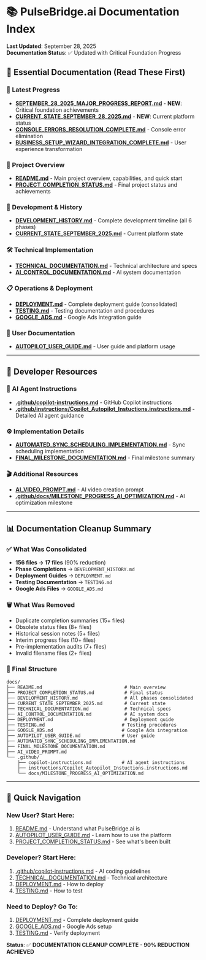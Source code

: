 # 📚 PulseBridge.ai Documentation Index

**Last Updated**: September 28, 2025  
**Documentation Status**: ✅ Updated with Critical Foundation Progress  

## 🎯 Essential Documentation (Read These First)

### **📖 Latest Progress**
- **[SEPTEMBER_28_2025_MAJOR_PROGRESS_REPORT.md](SEPTEMBER_28_2025_MAJOR_PROGRESS_REPORT.md)** - **NEW**: Critical foundation achievements
- **[CURRENT_STATE_SEPTEMBER_28_2025.md](CURRENT_STATE_SEPTEMBER_28_2025.md)** - **NEW**: Current platform status
- **[CONSOLE_ERRORS_RESOLUTION_COMPLETE.md](CONSOLE_ERRORS_RESOLUTION_COMPLETE.md)** - Console error elimination
- **[BUSINESS_SETUP_WIZARD_INTEGRATION_COMPLETE.md](BUSINESS_SETUP_WIZARD_INTEGRATION_COMPLETE.md)** - User experience transformation

### **📖 Project Overview**
- **[README.md](README.md)** - Main project overview, capabilities, and quick start
- **[PROJECT_COMPLETION_STATUS.md](PROJECT_COMPLETION_STATUS.md)** - Final project status and achievements

### **🚀 Development & History**
- **[DEVELOPMENT_HISTORY.md](DEVELOPMENT_HISTORY.md)** - Complete development timeline (all 6 phases)
- **[CURRENT_STATE_SEPTEMBER_2025.md](CURRENT_STATE_SEPTEMBER_2025.md)** - Current platform state

### **🛠️ Technical Implementation**
- **[TECHNICAL_DOCUMENTATION.md](TECHNICAL_DOCUMENTATION.md)** - Technical architecture and specs
- **[AI_CONTROL_DOCUMENTATION.md](AI_CONTROL_DOCUMENTATION.md)** - AI system documentation

### **📋 Operations & Deployment**
- **[DEPLOYMENT.md](DEPLOYMENT.md)** - Complete deployment guide (consolidated)
- **[TESTING.md](TESTING.md)** - Testing documentation and procedures
- **[GOOGLE_ADS.md](GOOGLE_ADS.md)** - Google Ads integration guide

### **👤 User Documentation**
- **[AUTOPILOT_USER_GUIDE.md](AUTOPILOT_USER_GUIDE.md)** - User guide and platform usage

---

## 🔧 Developer Resources

### **🤖 AI Agent Instructions**
- **[.github/copilot-instructions.md](.github/copilot-instructions.md)** - GitHub Copilot instructions
- **[.github/instructions/Copilot_Autopilot_Instuctions.instructions.md](.github/instructions/Copilot_Autopilot_Instuctions.instructions.md)** - Detailed AI agent guidance

### **⚙️ Implementation Details**
- **[AUTOMATED_SYNC_SCHEDULING_IMPLEMENTATION.md](AUTOMATED_SYNC_SCHEDULING_IMPLEMENTATION.md)** - Sync scheduling implementation
- **[FINAL_MILESTONE_DOCUMENTATION.md](FINAL_MILESTONE_DOCUMENTATION.md)** - Final milestone summary

### **🎬 Additional Resources**
- **[AI_VIDEO_PROMPT.md](AI_VIDEO_PROMPT.md)** - AI video creation prompt
- **[.github/docs/MILESTONE_PROGRESS_AI_OPTIMIZATION.md](.github/docs/MILESTONE_PROGRESS_AI_OPTIMIZATION.md)** - AI optimization milestone

---

## 📊 Documentation Cleanup Summary

### **✅ What Was Consolidated**
- **156 files → 17 files** (90% reduction)
- **Phase Completions** → `DEVELOPMENT_HISTORY.md`
- **Deployment Guides** → `DEPLOYMENT.md`
- **Testing Documentation** → `TESTING.md`
- **Google Ads Files** → `GOOGLE_ADS.md`

### **🗑️ What Was Removed**
- Duplicate completion summaries (15+ files)
- Obsolete status files (8+ files)
- Historical session notes (5+ files)
- Interim progress files (10+ files)
- Pre-implementation audits (7+ files)
- Invalid filename files (2+ files)

### **📁 Final Structure**
```
docs/
├── README.md                              # Main overview
├── PROJECT_COMPLETION_STATUS.md           # Final status
├── DEVELOPMENT_HISTORY.md                 # All phases consolidated
├── CURRENT_STATE_SEPTEMBER_2025.md        # Current state
├── TECHNICAL_DOCUMENTATION.md             # Technical specs
├── AI_CONTROL_DOCUMENTATION.md            # AI system docs
├── DEPLOYMENT.md                          # Deployment guide
├── TESTING.md                            # Testing procedures
├── GOOGLE_ADS.md                         # Google Ads integration
├── AUTOPILOT_USER_GUIDE.md               # User guide
├── AUTOMATED_SYNC_SCHEDULING_IMPLEMENTATION.md
├── FINAL_MILESTONE_DOCUMENTATION.md
├── AI_VIDEO_PROMPT.md
└── .github/
    ├── copilot-instructions.md           # AI agent instructions
    ├── instructions/Copilot_Autopilot_Instuctions.instructions.md
    └── docs/MILESTONE_PROGRESS_AI_OPTIMIZATION.md
```

---

## 🎯 Quick Navigation

### **New User? Start Here:**
1. [README.md](README.md) - Understand what PulseBridge.ai is
2. [AUTOPILOT_USER_GUIDE.md](AUTOPILOT_USER_GUIDE.md) - Learn how to use the platform
3. [PROJECT_COMPLETION_STATUS.md](PROJECT_COMPLETION_STATUS.md) - See what's been built

### **Developer? Start Here:**
1. [.github/copilot-instructions.md](.github/copilot-instructions.md) - AI coding guidelines
2. [TECHNICAL_DOCUMENTATION.md](TECHNICAL_DOCUMENTATION.md) - Technical architecture
3. [DEPLOYMENT.md](DEPLOYMENT.md) - How to deploy
4. [TESTING.md](TESTING.md) - How to test

### **Need to Deploy? Go To:**
1. [DEPLOYMENT.md](DEPLOYMENT.md) - Complete deployment guide
2. [GOOGLE_ADS.md](GOOGLE_ADS.md) - Google Ads setup
3. [TESTING.md](TESTING.md) - Verify deployment

**Status**: ✅ **DOCUMENTATION CLEANUP COMPLETE - 90% REDUCTION ACHIEVED**
